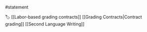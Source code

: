 #statement 

🏷 [[Labor-based grading contracts]] [[Grading Contracts|Contract grading]] [[Second Language Writing]]